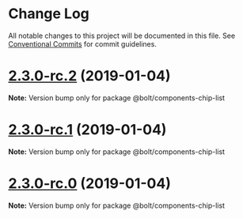# Change Log

All notable changes to this project will be documented in this file.
See [Conventional Commits](https://conventionalcommits.org) for commit guidelines.

# [2.3.0-rc.2](https://github.com/bolt-design-system/bolt/tree/master/packages/components/bolt-chip-list/compare/v2.3.0-rc.1...v2.3.0-rc.2) (2019-01-04)

**Note:** Version bump only for package @bolt/components-chip-list





# [2.3.0-rc.1](https://github.com/bolt-design-system/bolt/tree/master/packages/components/bolt-chip-list/compare/vv2.3.0-rc.0...v2.3.0-rc.1) (2019-01-04)

**Note:** Version bump only for package @bolt/components-chip-list





# [2.3.0-rc.0](https://github.com/bolt-design-system/bolt/tree/master/packages/components/bolt-chip-list/compare/v2.2.1...v2.3.0-rc.0) (2019-01-04)

**Note:** Version bump only for package @bolt/components-chip-list
